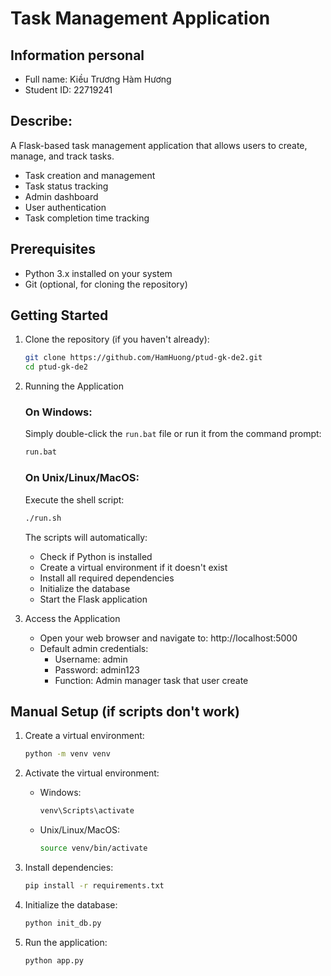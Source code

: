 # Task Management Application
## Information personal
- Full name: Kiều Trương Hàm Hương
- Student ID: 22719241
## Describe:
A Flask-based task management application that allows users to create, manage, and track tasks.
- Task creation and management
- Task status tracking
- Admin dashboard
- User authentication
- Task completion time tracking


## Prerequisites

- Python 3.x installed on your system
- Git (optional, for cloning the repository)

## Getting Started

1. Clone the repository (if you haven't already):
   ```bash
   git clone https://github.com/HamHuong/ptud-gk-de2.git
   cd ptud-gk-de2
   ```

2. Running the Application

   ### On Windows:
   Simply double-click the `run.bat` file or run it from the command prompt:
   ```cmd
   run.bat
   ```

   ### On Unix/Linux/MacOS:
   Execute the shell script:
   ```bash
   ./run.sh
   ```

   The scripts will automatically:
   - Check if Python is installed
   - Create a virtual environment if it doesn't exist
   - Install all required dependencies
   - Initialize the database
   - Start the Flask application

3. Access the Application
   - Open your web browser and navigate to: http://localhost:5000
   - Default admin credentials:
     - Username: admin
     - Password: admin123
     - Function: Admin manager task that user create

## Manual Setup (if scripts don't work)

1. Create a virtual environment:
   ```bash
   python -m venv venv
   ```

2. Activate the virtual environment:
   - Windows:
     ```cmd
     venv\Scripts\activate
     ```
   - Unix/Linux/MacOS:
     ```bash
     source venv/bin/activate
     ```

3. Install dependencies:
   ```bash
   pip install -r requirements.txt
   ```

4. Initialize the database:
   ```bash
   python init_db.py
   ```

5. Run the application:
   ```bash
   python app.py
   ```



